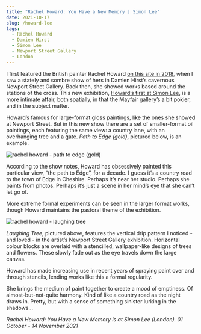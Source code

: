 ```yaml
---
title: "Rachel Howard: You Have a New Memory | Simon Lee"
date: 2021-10-17
slug: /howard-lee
tags:
  - Rachel Howard
  - Damien Hirst
  - Simon Lee
  - Newport Street Gallery
  - London
---
```


I first featured the British painter Rachel Howard [on this site in 2018](/howard-newport), when I saw a stately and sombre show of hers in Damien Hirst’s cavernous Newport Street Gallery. Back then, she showed works based around the stations of the cross. This new exhibition, [Howard’s first at Simon Lee](https://www.simonleegallery.com/exhibitions/225/), is a more intimate affair, both spatially, in that the Mayfair gallery’s a bit pokier, and in the subject matter.

Howard’s famous for large-format gloss paintings, like the ones she showed at Newport Street. But in this new show there are a set of smaller-format oil paintings, each featuring the same view: a country lane, with an overhanging tree and a gate. *Path to Edge (gold)*, pictured below, is an example.

![rachel howard - path to edge (gold)](/howard-lee-1.jpeg)

According to the show notes, Howard has obsessively painted this particular view, “the path to Edge”, for a decade. I guess it’s a country road to the town of Edge in Cheshire. Perhaps it’s near her studio. Perhaps she paints from photos. Perhaps it’s just a scene in her mind’s eye that she can’t let go of.

More extreme formal experiments can be seen in the larger format works, though Howard maintains the pastoral theme of the exhibition.

![rachel howard - laughing tree](/howard-lee-2.jpeg)

*Laughing Tree*, pictured above, features the vertical drip pattern I noticed - and loved - in the artist’s Newport Street Gallery exhibition. Horizontal colour blocks are overlaid with a stencilled, wallpaper-like designs of trees and flowers. These slowly fade out as the eye travels down the large canvas.

Howard has made increasing use in recent years of spraying paint over and through stencils, lending works like this a formal regularity.

She brings the medium of paint together to create a mood of emptiness. Of almost-but-not-quite harmony. Kind of like a country road as the night draws in. Pretty, but with a sense of something sinister lurking in the shadows…

*Rachel Howard: You Have a New Memory is at Simon Lee (London). 01 October - 14 November 2021*
